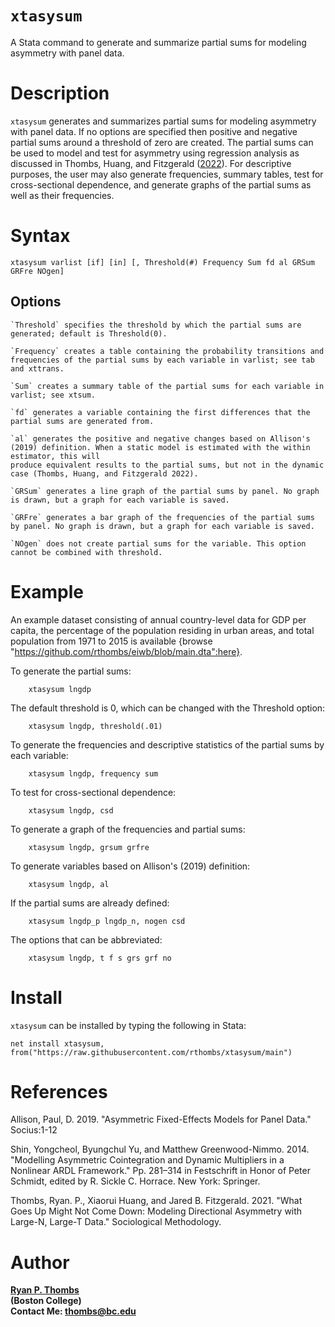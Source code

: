 # `xtasysum`
A Stata command to generate and summarize partial sums for modeling asymmetry with panel data.

# Description 
`xtasysum` generates and summarizes partial sums for modeling asymmetry with panel data. If no options are specified then positive and negative partial sums around a threshold of zero are created. The partial sums can be used to model and test for asymmetry using regression analysis as discussed in Thombs, Huang, and Fitzgerald ([2022](https://journals.sagepub.com/doi/full/10.1177/00811750211046307?casa_token=C_JdtpUuVa4AAAAA%3AorO41QdizSvK3JvxrFtVp9zCTWFZejtNLNvH-muj7dHa7ewiwR9Uk_rub2JCc-yNdLWP3BOExWkz1A)). For descriptive purposes, the user may also generate frequencies, summary tables, test for cross-sectional dependence, and generate graphs of the partial sums as well as their frequencies.

# Syntax
    xtasysum varlist [if] [in] [, Threshold(#) Frequency Sum fd al GRSum GRFre NOgen]

## Options

    `Threshold` specifies the threshold by which the partial sums are generated; default is Threshold(0).

    `Frequency` creates a table containing the probability transitions and frequencies of the partial sums by each variable in varlist; see tab and xttrans.

    `Sum` creates a summary table of the partial sums for each variable in varlist; see xtsum.

    `fd` generates a variable containing the first differences that the partial sums are generated from.

    `al` generates the positive and negative changes based on Allison's (2019) definition. When a static model is estimated with the within estimator, this will
    produce equivalent results to the partial sums, but not in the dynamic case (Thombs, Huang, and Fitzgerald 2022).

    `GRSum` generates a line graph of the partial sums by panel. No graph is drawn, but a graph for each variable is saved.

    `GRFre` generates a bar graph of the frequencies of the partial sums by panel. No graph is drawn, but a graph for each variable is saved.

    `NOgen` does not create partial sums for the variable. This option cannot be combined with threshold.

 # Example 
    
An example dataset consisting of annual country-level data for GDP per capita, the percentage of the population residing in urban areas, and total population from 1971 to 2015 is available {browse "https://github.com/rthombs/eiwb/blob/main.dta":here}.

To generate the partial sums:

        xtasysum lngdp

The default threshold is 0, which can be changed with the Threshold option:

        xtasysum lngdp, threshold(.01)

To generate the frequencies and descriptive statistics of the partial sums by each variable:

        xtasysum lngdp, frequency sum

To test for cross-sectional dependence:

        xtasysum lngdp, csd

To generate a graph of the frequencies and partial sums:

        xtasysum lngdp, grsum grfre

To generate variables based on Allison's (2019) definition:

        xtasysum lngdp, al

If the partial sums are already defined:

        xtasysum lngdp_p lngdp_n, nogen csd

The options that can be abbreviated:

        xtasysum lngdp, t f s grs grf no


# Install 

`xtasysum` can be installed by typing the following in Stata:

    net install xtasysum, from("https://raw.githubusercontent.com/rthombs/xtasysum/main")
    
# References 

Allison, Paul, D. 2019. "Asymmetric Fixed-Effects Models for Panel Data." Socius:1-12

Shin, Yongcheol, Byungchul Yu, and Matthew Greenwood-Nimmo. 2014. "Modelling Asymmetric Cointegration and Dynamic Multipliers in a Nonlinear ARDL Framework." Pp. 281–314 in Festschrift in Honor of Peter Schmidt, edited by R. Sickle C. Horrace. New York: Springer.

Thombs, Ryan. P., Xiaorui Huang, and Jared B. Fitzgerald. 2021. "What Goes Up Might Not Come Down: Modeling Directional Asymmetry with Large-N, Large-T Data." Sociological Methodology.


# Author

[**Ryan P. Thombs**](ryanthombs.com)  
**(Boston College)**  
**Contact Me: [thombs@bc.edu](mailto:thombs@bc.edu)**
